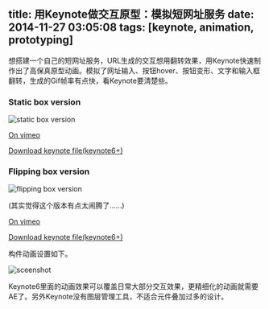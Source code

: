 title: 用Keynote做交互原型：模拟短网址服务
date: 2014-11-27 03:05:08
tags: [keynote, animation, prototyping]
---
想搭建一个自己的短网址服务，URL生成的交互想用翻转效果，用Keynote快速制作出了高保真原型动画。模拟了网址输入、按钮hover、按钮变形、文字和输入框翻转，生成的Gif帧率有点快，看Keynote要清楚些。

<!-- more -->

### Static box version

![static box version](http://duran.qiniudn.com/media/zenurl1.gif)

[On vimeo](https://vimeo.com/112936520) 

[Download keynote file(keynote6+)](https://github.com/cresstoo/ZenURL/raw/master/zenurl1.zip)

### Flipping box version

![flipping box version](http://duran.qiniudn.com/media/zenurl2.gif)

(其实觉得这个版本有点太闹腾了……)

[On vimeo](https://vimeo.com/112936520) 

[Download keynote file(keynote6+)](https://github.com/cresstoo/ZenURL/raw/master/zenurl2.zip)

构件动画设置如下。 

![sceenshot](http://duran.qiniudn.com/media/screenshot.png)

Keynote6里面的动画效果可以覆盖日常大部分交互效果，更精细化的动画就需要AE了。另外Keynote没有图层管理工具，不适合元件叠加过多的设计。